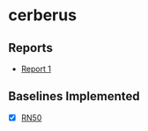 # cerberus
## Reports
- [Report 1](reports/11_777_Report_1__Dataset_Proposal_and_Analysis__1.pdf)
## Baselines Implemented
- [x] [RN50](baseline_results/RN50-openai.json)